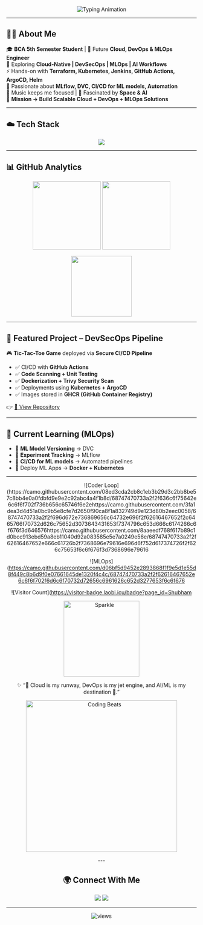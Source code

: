 <p align="center">
  <img src="https://readme-typing-svg.herokuapp.com?font=Orbitron&weight=700&size=28&duration=3000&pause=800&color=FF0000&center=true&vCenter=true&width=1000&lines=Hi+👋,+I'm+Shubham+Dwivedi;Future+Cloud+%26+DevOps+Engineer;Exploring+DevOps%2C+MLOps%2C+Security%2C+AI;Open+for+Global+Opportunities" alt="Typing Animation"/>
</p>


---

## 🧑‍💻 About Me  

🎓 **BCA 5th Semester Student** | 🚀 Future **Cloud, DevOps & MLOps Engineer**  
🌱 Exploring **Cloud-Native | DevSecOps | MLOps | AI Workflows**  
⚡ Hands-on with **Terraform, Kubernetes, Jenkins, GitHub Actions, ArgoCD, Helm**  
🤖 Passionate about **MLflow, DVC, CI/CD for ML models, Automation**  
🎵 Music keeps me focused | 🌌 Fascinated by **Space & AI**  
📌 **Mission → Build Scalable Cloud + DevOps + MLOps Solutions**  

---

## ☁️ Tech Stack  

<p align="center">
<img src="https://skillicons.dev/icons?i=aws,gcp,docker,kubernetes,terraform,jenkins,githubactions,argo,helm,linux,git,github,python,bash,html,css,js,mysql&perline=9" />
</p>

---

## 📊 GitHub Analytics  

<p align="center">
  <img src="https://github-readme-stats.vercel.app/api?username=shubh-swe&show_icons=true&theme=radical" height="180"/>
  <img src="https://github-readme-streak-stats.herokuapp.com?user=shubh-swe&theme=radical&hide_border=false" height="180"/>
</p>

<p align="center">
  <img src="https://github-readme-stats.vercel.app/api/top-langs/?username=shubh-swe&layout=compact&theme=radical" height="160"/>
</p>

---

## 🚀 Featured Project – DevSecOps Pipeline  

🎮 **Tic-Tac-Toe Game** deployed via **Secure CI/CD Pipeline**  

- ✅ CI/CD with **GitHub Actions**  
- ✅ **Code Scanning + Unit Testing**  
- ✅ **Dockerization + Trivy Security Scan**  
- ✅ Deployments using **Kubernetes + ArgoCD**  
- ✅ Images stored in **GHCR (GitHub Container Registry)**  

👉 [🔗 View Repository](https://github.com/shubh-swe/YOUR-REPO)  

---

## 🤖 Current Learning (MLOps)  

- 📌 **ML Model Versioning** → DVC  
- 📌 **Experiment Tracking** → MLflow  
- 📌 **CI/CD for ML models** → Automated pipelines  
- 📌 Deploy ML Apps → **Docker + Kubernetes**  

---

<div align="center">
![Coder Loop](https://camo.githubusercontent.com/08ed3cda2cb8c1eb3b29d3c2bb8be57c8bb4e0a0fdbfd9e9e2c92abc4a4f1b8d/68747470733a2f2f636c6f75642e6c6f6f702f736b656c65746f6e2ehttps://camo.githubusercontent.com/3fa1dea3d4d51a0bc9b5e8cfe7d2650f90ca8f1a832749d9e123d80b2eec0058/68747470733a2f2f696d672e736869656c64732e696f2f62616467652f2c6465766f70732d626c75652d3073643431653f7374796c653d666c6174266c6f676f3d646576https://camo.githubusercontent.com/8aaeedf768f617b89c1d0bcc913ebd59a8eb11040d92a083585e5e7a0249e56e/68747470733a2f2f62616467652e666c61726b2f7368696e79616e696d6f752d617374726f2f626c75653f6c6f676f3d7368696e79616

![MLOps](https://camo.githubusercontent.com/d06bf5d9452e2893868f1f9e5d1e55d8f449c8b6d9f0e07661645de1320f4c4c/68747470733a2f2f62616467652e6c6f6f702f6d6c6f70732d72656c6961626c652d3277653f6c6f676

![Visitor Count](https://visitor-badge.laobi.icu/badge?page_id=Shubham

<p align="center"> <img src="https://media.giphy.com/media/3oEjI6SIIHBdRxXI40/giphy.gif" width="200" alt="Sparkle"/> </p>
✨ “🚀 Cloud is my runway, DevOps is my jet engine, and AI/ML is my destination 🌌.”

<p align="center"> <img src="https://media.giphy.com/media/26BRuo6sLetdllPAQ/giphy.gif" width="400" alt="Coding Beats"/> </p>
---

## 🌍 Connect With Me  

<p align="center">
<a href="https://www.linkedin.com/in/shubham-dwivedi-a9589737b"><img src="https://img.shields.io/badge/LinkedIn-0A66C2?style=for-the-badge&logo=linkedin&logoColor=white"/></a>
<a href="mailto:shubhamdwivedi.spacepilot@gmail.com"><img src="https://img.shields.io/badge/Gmail-D14836?style=for-the-badge&logo=gmail&logoColor=white"/></a>
</p>

---

<p align="center"> 
  <img src="https://komarev.com/ghpvc/?username=shubh-swe&label=Profile+Views&color=brightgreen&style=flat-square" alt="views"/>
</p>
